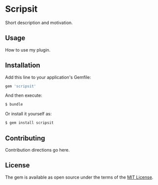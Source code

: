 # Scripsit
Short description and motivation.

## Usage
How to use my plugin.

## Installation
Add this line to your application's Gemfile:

```ruby
gem 'scripsit'
```

And then execute:
```bash
$ bundle
```

Or install it yourself as:
```bash
$ gem install scripsit
```

## Contributing
Contribution directions go here.

## License
The gem is available as open source under the terms of the [MIT License](https://opensource.org/licenses/MIT).
